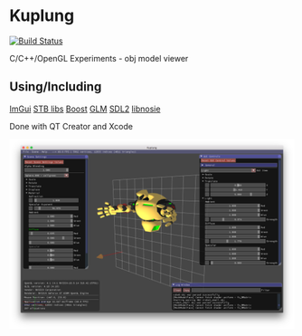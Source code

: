 # Kuplung

[![Build Status](https://travis-ci.org/supudo/Kuplung.svg?branch=master)](https://travis-ci.org/supudo/Kuplung)

C/C++/OpenGL Experiments - obj model viewer

## Using/Including

[ImGui](https://github.com/ocornut/imgui)
[STB libs](https://github.com/nothings/stb)
[Boost](http://www.boost.org/)
[GLM](http://glm.g-truc.net/)
[SDL2](https://www.libsdl.org/)
[libnosie](http://libnoise.sourceforge.net/)

Done with QT Creator and Xcode

![Kuplung](https://raw.githubusercontent.com/supudo/Kuplung/master/screenshots/screenshot.png "Kuplung")
